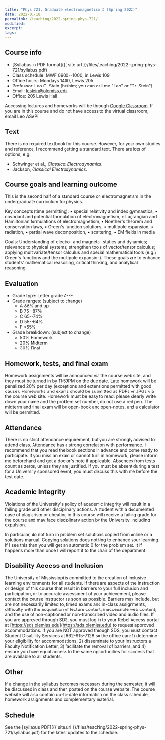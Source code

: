 ```yaml
---
title: "Phys 721, Graduate electromagnetism I (Spring 2022)"
date: 2022-01-18
permalink: /teaching/2022-spring-phys-721/
modified:
excerpt:
tags:
---
```


## Course info

* [Syllabus in PDF format]({{ site.url }}/files/teaching/2022-spring-phys-721/syllabus.pdf)
* Class schedule:  MWF 0900--1000, in Lewis 109
* Office hours:  Mondays 1400, Lewis 205
* Professor: Leo C. Stein (he/him; you can call me "Leo" or "Dr. Stein")
* Email: [lcstein@olemiss.edu](mailto:lcstein@olemiss.edu)
* Office: 205 Lewis Hall

Accessing lectures and homeworks will be through [Google
Classroom](https://classroom.google.com/).  If you are in this course
and do not have access to the virtual classroom, email Leo ASAP!

## Text

There is no required textbook for this course. However, for your own
studies and reference, I recommend getting a standard text. There are
lots of options, e.g.
* Schwinger et al., _Classical Electrodynamics_.
* Jackson, _Classical Electrodynamics_.

## Course goals and learning outcome

This is the second half of a standard course on electromagnetism
in the undergraduate curriculum for physics.

Key concepts (time permitting):
• special relativity and index gymnastics,
• covariant and potential formulation of electromagnetism,
• Lagrangian and Hamiltonian formulations of electromagnetism,
• Noether's theorem and conservation laws,
• Green's function solutions,
• multipole expansion,
• radiation,
• partial wave decomposition,
• scattering,
• EM fields in media

Goals: Understanding of electro- and magneto- statics and dynamics;
relevance to physical systems; strengthen tools of vector/tensor
calculus; applying multivariate/tensor calculus and special
mathematical tools (e.g.\ Green's functions and the multipole
expansion).  These goals are to enhance students' mathematical
reasoning, critical thinking, and analytical reasoning.

## Evaluation

* Grade type: Letter grade A--F
* Grade ranges: (subject to change)
  - A 88% and up
  - B 75--87%
  - C 65--74%
  - D 55--64%
  - F <55%
* Grade breakdown: (subject to change)
  - 50% Homework
  - 20% Midterm
  - 30% Final

## Homework, tests, and final exam

Homework assignments will be announced via the course web site, and
they must be turned in by 11:59PM on the due date.  Late homework will be
penalized 20% per day (exceptions and extensions permitted with good
cause).  Homeworks and exams should be submitted as PDFs or JPGs via
the course web site.  Homework must be easy to read: please clearly
write down your name and the problem set number, do not use a red pen.
The midterm and final exam will be open-book and open-notes, and a
calculator will be permitted.

## Attendance

There is no strict attendance requirement, but you are strongly
advised to attend class.  Attendance has a strong correlation with
performance.  I recommend that you read the book sections in advance
and come ready to participate.
If you miss an exam or cannot turn in homework, please inform me
beforehand and get a doctor's note if applicable.  Absences from tests
count as zeros, unless they are justified.  If you must be absent
during a test for a University sponsored event, you must discuss this
with me before the test date.

## Academic Integrity

Violations of the University's policy of academic integrity will
result in a failing grade and other disciplinary actions.  A student
with a documented case of plagiarism or cheating in this course will
receive a failing grade for the course and may face disciplinary
action by the University, including expulsion.

In particular, do not turn in problem set solutions copied from online
or a solutions manual.  Copying solutions does nothing to enhance your
learning.  If I see this then you will get an automatic 0 for the
problem set.  It if happens more than once I will report it to the
chair of the department.

## Disability Access and Inclusion

The University of Mississippi is committed to the creation of
inclusive learning environments for all students.  If there are
aspects of the instruction or design of this course that result in
barriers to your full inclusion and participation, or to accurate
assessment of your achievement, please contact the course instructor
as soon as possible. Barriers may include, but are not necessarily
limited to, timed exams and in-class assignments, difficulty with the
acquisition of lecture content, inaccessible web content, and the use
of non-captioned or non-transcribed video and audio files.  If you are
approved through SDS, you must log in to your Rebel Access portal at
[https://sds.olemiss.edu](https://sds.olemiss.edu) to request approved accommodations.  If
you are NOT approved through SDS, you must contact Student Disability
Services at 662-915-7128 so the office can: 1) determine your
eligibility for accommodations, 2) disseminate to your instructors a
Faculty Notification Letter, 3) facilitate the removal of barriers,
and 4) ensure you have equal access to the same opportunities for
success that are available to all students.

## Other

If a change in the syllabus becomes necessary during the semester, it
will be discussed in class and then posted on the course website. The
course website will also contain up-to-date information on the class
schedule, homework assignments and complementary material.

## Schedule

See the [syllabus PDF]({{ site.url
}}/files/teaching/2022-spring-phys-721/syllabus.pdf) for the latest
updates to the schedule.
